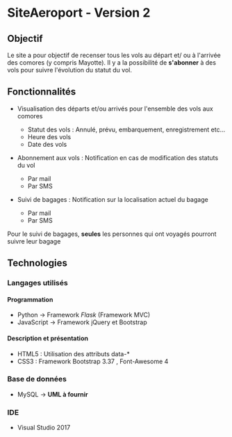 # SiteAeroport - Version 2

## Objectif 

Le site a pour objectif de recenser tous les vols au départ et/ ou à l'arrivée des comores (y compris Mayotte). 
Il y a la possibilité de **s'abonner** à des vols pour suivre l'évolution du statut du vol.

## Fonctionnalités 

* Visualisation des départs et/ou arrivés pour l'ensemble des vols aux comores
   * Statut des vols : Annulé, prévu, embarquement, enregistrement etc...
   * Heure des vols
   * Date des vols

* Abonnement aux vols : Notification en cas de modification des statuts du vol
   * Par mail 
   * Par SMS

* Suivi de bagages : Notification sur la localisation actuel du bagage 
   * Par mail
   * Par SMS

Pour le suivi de bagages, **seules** les personnes qui ont voyagés pourront suivre leur bagage

## Technologies

### Langages utilisés

#### Programmation

* Python -> Framework *Flask* (Framework MVC)
* JavaScript -> Framework jQuery et Bootstrap

#### Description et présentation

* HTML5 : Utilisation des attributs data-*
* CSS3 : Framework Bootstrap 3.37 , Font-Awesome 4

### Base de données

* MySQL -> __UML à fournir__

### IDE

* Visual Studio 2017 
